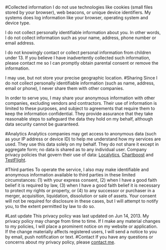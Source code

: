 #Collected information
I do not use technologies like cookies (small files stored by your browser), web beacons, or unique device identifiers. My systems does log information like your browser, operating system and device type.

I do not collect personally identifiable information about you. In other words, I do not collect information such as your name, address, phone number or email address.

I do not knowingly contact or collect personal information from children under 13. If you believe I have inadvertently collected such information, please contact me so I can promptly obtain parental consent or remove the information.

I may use, but not store your precise geographic location.
#Sharing
Since I do not collect personally identifiable information (such as name, address, email or phone), I never share them with other companies.

In order to serve you, I may share your anonymous information with other companies, excluding vendors and contractors. Their use of information is limited to these purposes, and subject to agreements that require them to keep the information confidential. They provide assurance that they take reasonable steps to safeguard the data they hold on my behalf, although data security cannot be guaranteed.

#Analytics
Analytics companies may get access to anonymous data (such as your IP address or device ID) to help me understand how my services are used. They use this data solely on my behalf. They do not share it except in aggregate form; no data is shared as to any individual user. Company privacy policies that govern their use of data: <a href="http://www.localytics.com/privacy-policy/">Localytics</a>, <a href="https://www.chartboost.com/web/privacy_policy">Chartboost</a> and <a href="https://testflightapp.com/privacy/">TestFlight</a>.

#Third parties
To operate the service, I also may make identifiable and anonymous information available to third parties in these limited circumstances: (1) with your express consent, (2) when I have a good faith belief it is required by law, (3) when I have a good faith belief it is necessary to protect my rights or property, or (4) to any successor or purchaser in a merger, acquisition, liquidation, dissolution or sale of assets. Your consent will not be required for disclosure in these cases, but I will attempt to notify you, to the extent permitted by law to do so.

#Last update
This privacy policy was last updated on Jun 14, 2013. My privacy policy may change from time to time. If I make any material changes to my policies, I will place a prominent notice on my website or application. If the change materially affects registered users, I will send a notice to you by email, push notification or text.
#Contact
If you have any questions or concerns about my privacy policy, please <a href="mailto:rolandleth@rolandleth.com">contact me</a>.